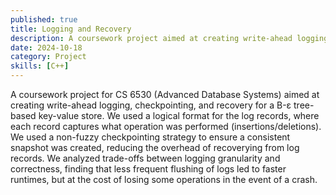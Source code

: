```yaml
---
published: true
title: Logging and Recovery
description: A coursework project aimed at creating write-ahead logging, checkpointing, and recovery for a B-ε tree-based key-value store.
date: 2024-10-18
category: Project
skills: [C++]
---
```


A coursework project for CS 6530 (Advanced Database Systems) aimed at creating write-ahead logging, checkpointing, and recovery for a B-ε tree-based key-value store. We used a logical format for the log records, where each record captures what operation was performed (insertions/deletions). We used a non-fuzzy checkpointing strategy to ensure a consistent snapshot was created, reducing the overhead of recoverying from log records. We analyzed trade-offs between logging granularity and correctness, finding that less frequent flushing of logs led to faster runtimes, but at the cost of losing some operations in the event of a crash.
